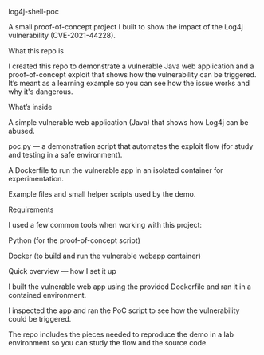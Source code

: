 log4j-shell-poc

A small proof-of-concept project I built to show the impact of the Log4j vulnerability (CVE-2021-44228).

What this repo is

I created this repo to demonstrate a vulnerable Java web application and a proof-of-concept exploit that shows how the vulnerability can be triggered. It’s meant as a learning example so you can see how the issue works and why it's dangerous.

What’s inside

A simple vulnerable web application (Java) that shows how Log4j can be abused.

poc.py — a demonstration script that automates the exploit flow (for study and testing in a safe environment).

A Dockerfile to run the vulnerable app in an isolated container for experimentation.

Example files and small helper scripts used by the demo.

Requirements

I used a few common tools when working with this project:

Python (for the proof-of-concept script)

Docker (to build and run the vulnerable webapp container)

Quick overview — how I set it up

I built the vulnerable web app using the provided Dockerfile and ran it in a contained environment.

I inspected the app and ran the PoC script to see how the vulnerability could be triggered.

The repo includes the pieces needed to reproduce the demo in a lab environment so you can study the flow and the source code.
